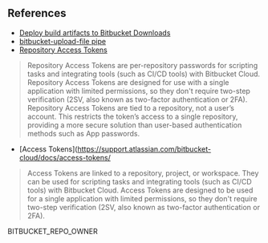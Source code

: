 #

## References
- [Deploy build artifacts to Bitbucket Downloads](https://support.atlassian.com/bitbucket-cloud/docs/deploy-build-artifacts-to-bitbucket-downloads/)
- [bitbucket-upload-file pipe](https://bitbucket.org/atlassian/bitbucket-upload-file/src/master/)
- [Repository Access Tokens](https://support.atlassian.com/bitbucket-cloud/docs/repository-access-tokens/)
> Repository Access Tokens are per-repository passwords for scripting tasks and integrating tools (such as CI/CD tools) with Bitbucket Cloud. Repository Access Tokens are designed for use with a single application with limited permissions, so they don't require two-step verification (2SV, also known as two-factor authentication or 2FA). Repository Access Tokens are tied to a repository, not a user’s account. This restricts the token’s access to a single repository, providing a more secure solution than user-based authentication methods such as App passwords.

- [Access Tokens](https://support.atlassian.com/bitbucket-cloud/docs/access-tokens/
> Access Tokens are linked to a repository, project, or workspace. They can be used for scripting tasks and integrating tools (such as CI/CD tools) with Bitbucket Cloud. Access Tokens are designed to be used for a single application with limited permissions, so they don't require two-step verification (2SV, also known as two-factor authentication or 2FA).


BITBUCKET_REPO_OWNER
